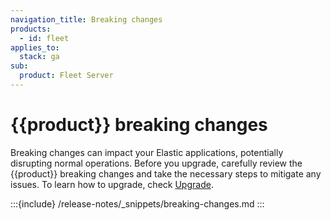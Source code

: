 ```yaml
---
navigation_title: Breaking changes
products:
  - id: fleet
applies_to:
  stack: ga
sub:
  product: Fleet Server
---
```


# {{product}} breaking changes

Breaking changes can impact your Elastic applications, potentially disrupting normal operations. Before you upgrade, carefully review the {{product}} breaking changes and take the necessary steps to mitigate any issues. To learn how to upgrade, check [Upgrade](docs-content://deploy-manage/upgrade.md).

:::{include} /release-notes/_snippets/breaking-changes.md
:::
